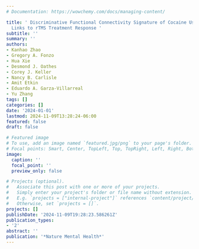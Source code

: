 ```yaml
---
# Documentation: https://wowchemy.com/docs/managing-content/

title: ' Discriminative Functional Connectivity Signature of Cocaine Use Disorder
  Links to rTMS Treatment Response '
subtitle: ''
summary: ''
authors:
- Kanhao Zhao
- Gregory A. Fonzo
- Hua Xie
- Desmond J. Oathes
- Corey J. Keller
- Nancy B. Carlisle
- Amit Etkin
- Eduardo A. Garza-Villarreal
- Yu Zhang
tags: []
categories: []
date: '2024-01-01'
lastmod: 2024-11-09T13:28:24-06:00
featured: false
draft: false

# Featured image
# To use, add an image named `featured.jpg/png` to your page's folder.
# Focal points: Smart, Center, TopLeft, Top, TopRight, Left, Right, BottomLeft, Bottom, BottomRight.
image:
  caption: ''
  focal_point: ''
  preview_only: false

# Projects (optional).
#   Associate this post with one or more of your projects.
#   Simply enter your project's folder or file name without extension.
#   E.g. `projects = ["internal-project"]` references `content/project/deep-learning/index.md`.
#   Otherwise, set `projects = []`.
projects: []
publishDate: '2024-11-09T19:28:23.586261Z'
publication_types:
- '2'
abstract: ''
publication: '*Nature Mental Health*'
---
```

